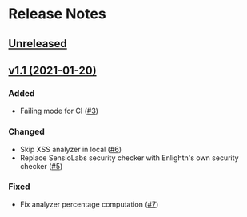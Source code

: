 # Release Notes

## [Unreleased](https://github.com/enlightn/enlightn/compare/v1.1...master)

## [v1.1 (2021-01-20)](https://github.com/enlightn/enlightn/compare/v1.1...v1.0)

### Added
- Failing mode for CI ([#3](https://github.com/enlightn/enlightn/pull/3))

### Changed
- Skip XSS analyzer in local ([#6](https://github.com/enlightn/enlightn/pull/6))
- Replace SensioLabs security checker with Enlightn's own security checker ([#5](https://github.com/enlightn/enlightn/pull/5))

### Fixed
- Fix analyzer percentage computation ([#7](https://github.com/enlightn/enlightn/pull/7))
